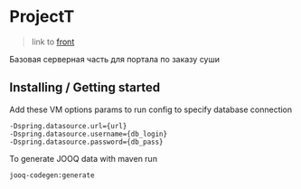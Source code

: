 # ProjectT
> link to [front](https://github.com/marinerbob/s-project)

Базовая серверная часть для портала по заказу суши

## Installing / Getting started

Add these VM options params to run config to specify database connection
```
-Dspring.datasource.url={url}
-Dspring.datasource.username={db_login}
-Dspring.datasource.password={db_pass}
```
To generate JOOQ data with maven run 
```
jooq-codegen:generate
```